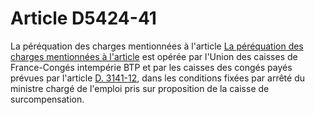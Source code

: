 # Article D5424-41

La péréquation des charges mentionnées à l'article [La péréquation des charges mentionnées à l'article][1] est opérée par l'Union des caisses de France-Congés intempérie BTP et par les caisses des congés payés prévues par l'article [D. 3141-12][2], dans les conditions fixées par arrêté du ministre chargé de l'emploi pris sur proposition de la caisse de surcompensation.

 [1]: /affichCodeArticle.do?cidTexte=LEGITEXT000006072050&idArticle=LEGIARTI000006903894&dateTexte=&categorieLien=cid
 [2]: /affichCodeArticle.do?cidTexte=LEGITEXT000006072050&idArticle=LEGIARTI000018486743&dateTexte=&categorieLien=cid